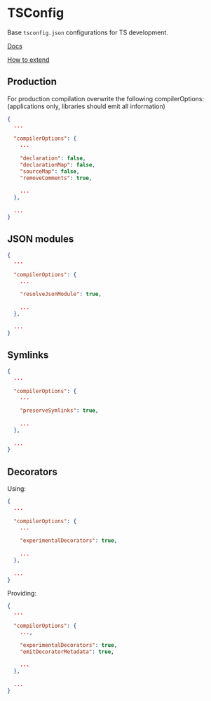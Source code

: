 # TSConfig

Base `tsconfig.json` configurations for TS development.

[Docs](https://www.typescriptlang.org/docs/handbook/tsconfig-json.html)

[How to extend](https://www.typescriptlang.org/docs/handbook/tsconfig-json.html#tsconfig-bases)

## Production

For production compilation overwrite the following compilerOptions:
(applications only, libraries should emit all information)
```json
{
  ...
  
  "compilerOptions": {
    ...
    
    "declaration": false,
    "declarationMap": false,
    "sourceMap": false,
    "removeComments": true,
    
    ...
  },
  
  ...
}
```


## JSON modules

```json
{
  ...
  
  "compilerOptions": {
    ...

    "resolveJsonModule": true,
    
    ...
  },
  
  ...
}
```


## Symlinks

```json
{
  ...
  
  "compilerOptions": {
    ...
    
    "preserveSymlinks": true,
    
    ...
  },
  
  ...
}
```


## Decorators

Using:
```json
{
  ...
  
  "compilerOptions": {
    ...
    
    "experimentalDecorators": true,
    
    ...
  },
  
  ...
}
```

Providing:
```json
{
  ...
  
  "compilerOptions": {
    ...,

    "experimentalDecorators": true,
    "emitDecoratorMetadata": true,
    
    ...
  },
  
  ...
}
```
